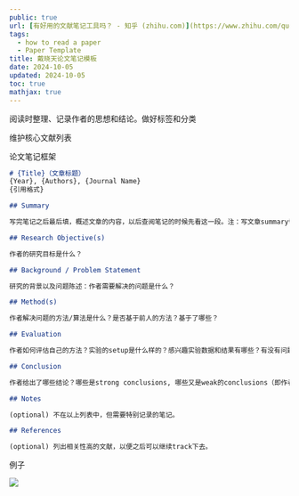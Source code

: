 ```yaml
---
public: true
url: [有好用的文献笔记工具吗？ - 知乎 (zhihu.com)](https://www.zhihu.com/question/21151769/answer/142802496)
tags:
  - how to read a paper
  - Paper Template
title: 戴晓天论文笔记模板
date: 2024-10-05
updated: 2024-10-05
toc: true
mathjax: true
---
```


阅读时整理、记录作者的思想和结论。做好标签和分类

维护核心文献列表

论文笔记框架

```markdown
# {Title}（文章标题）
{Year}, {Authors}, {Journal Name}
{引用格式}

## Summary

写完笔记之后最后填，概述文章的内容，以后查阅笔记的时候先看这一段。注：写文章summary切记需要通过自己的思考，用自己的语言描述。忌讳直接Ctrl + c原文。

## Research Objective(s)

作者的研究目标是什么？

## Background / Problem Statement

研究的背景以及问题陈述：作者需要解决的问题是什么？

## Method(s)

作者解决问题的方法/算法是什么？是否基于前人的方法？基于了哪些？

## Evaluation

作者如何评估自己的方法？实验的setup是什么样的？感兴趣实验数据和结果有哪些？有没有问题或者可以借鉴的地方？

## Conclusion

作者给出了哪些结论？哪些是strong conclusions, 哪些又是weak的conclusions（即作者并没有通过实验提供evidence，只在discussion中提到；或实验的数据并没有给出充分的evidence）?

## Notes

(optional) 不在以上列表中，但需要特别记录的笔记。

## References

(optional) 列出相关性高的文献，以便之后可以继续track下去。
```

例子

![](https://media.xiang578.com/daixiaotian-paper-note-example-20221014213827.png)
